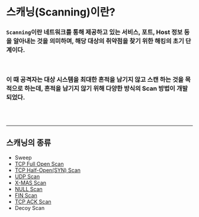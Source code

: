 # **스캐닝(Scanning)이란?**

### `Scanning`이란 네트워크를 통해 제공하고 있는 서비스, 포트, Host 정보 등을 알아내는 것을 의미하며, 해당 대상의 취약점을 찾기 위한 해킹의 **초기 단계**이다.

<br>

###  이 때 공격자는 대상 시스템을 최대한 흔적을 남기지 않고 스캔 하는 것을 목적으로 하는데, 흔적을 남기지 않기 위해 다양한 방식의 Scan 방법이 개발 되었다.

<br>
<br>

- - -


## **스캐닝의 종류**

+ Sweep
+ [TCP Full Open Scan](TCP%20Full%20Open%20Scan.md)
+ [TCP Half-Open(SYN) Scan](./TCP%20Half%20Open%20Scan.md)
+ [UDP Scan](UDP%20Scan.md)
+ [X-MAS Scan](X-MAS%20SCAN.md)
+ [NULL Scan](NULL%20SCAN.md)
+ [FIN Scan](FIN%20SCAN.md)
+ [TCP ACK Scan](TCP%20ACK%20Scan.md)
+ Decoy Scan